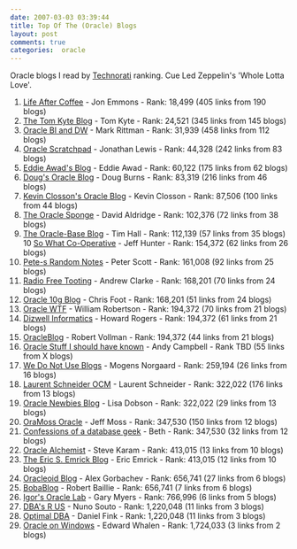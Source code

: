 ```yaml
---
date: 2007-03-03 03:39:44
title: Top Of The (Oracle) Blogs
layout: post
comments: true
categories:  oracle
---
```

Oracle blogs I read by [Technorati](http://technorati.com/) ranking. Cue
Led Zeppelin's 'Whole Lotta Love'.

1.  [Life After Coffee](http://www.lifeaftercoffee.com/) - Jon Emmons -
    Rank: 18,499 (405 links from 190 blogs)
2.  [The Tom Kyte Blog](http://tkyte.blogspot.com/) - Tom Kyte - Rank:
    24,521 (345 links from 145 blogs)
3.  [Oracle BI and DW](http://www.rittman.net/) - Mark Rittman - Rank:
    31,939 (458 links from 112 blogs)
4.  [Oracle Scratchpad](http://jonathanlewis.wordpress.com/) - Jonathan
    Lewis - Rank: 44,328 (242 links from 83 blogs)
5.  [Eddie Awad's Blog](http://awads.net/wp/) - Eddie Awad - Rank:
    60,122 (175 links from 62 blogs)
6.  [Doug's Oracle Blog](http://oracledoug.com/serendipity/) - Doug
    Burns - Rank: 83,319 (216 links from 46 blogs)
7.  [Kevin Closson's Oracle Blog](http://kevinclosson.wordpress.com/) -
    Kevin Closson - Rank: 87,506 (100 links from 44 blogs)
8.  [The Oracle Sponge](http://oraclesponge.wordpress.com) - David
    Aldridge - Rank: 102,376 (72 links from 38 blogs)
9.  [The Oracle-Base Blog](http://www.oracle-base.com/blog/) - Tim
    Hall - Rank: 112,139 (57 links from 35 blogs)
10  [So What Co-Operative](http://marist89.blogspot.com/) - Jeff
    Hunter - Rank: 154,372 (62 links from 26 blogs)
11. [Pete-s Random Notes](http://pjsrandom.wordpress.com/) - Peter
    Scott - Rank: 161,008 (92 links from 25 blogs)
12. [Radio Free Tooting](http://radiofreetooting.blogspot.com/) - Andrew
    Clarke - Rank: 168,201 (70 links from 24 blogs)
13. [Oracle 10g Blog](http://www.dbazine.com/blogs/blog-cf/chrisfoot/) -
    Chris Foot - Rank: 168,201 (51 links from 24 blogs)
14. [Oracle WTF](http://oracle-wtf.blogspot.com/) - William Robertson -
    Rank: 194,372 (70 links from 21 blogs)
15. [Dizwell Informatics](http://www.dizwell.com/prod/blog) - Howard
    Rogers - Rank: 194,372 (61 links from 21 blogs)
16. [OracleBlog](http://thinkoracle.blogspot.com/) - Robert Vollman -
    Rank: 194,372 (44 links from 21 blogs)
17. [Oracle Stuff I should have known](http://oracleandy.blogspot.com/)
    \- Andy Campbell - Rank TBD (55 links from X blogs)
18. [We Do Not Use Blogs](http://wedonotuse.blogspot.com/) - Mogens
    Norgaard - Rank: 259,194 (26 links from 16 blogs)
19. [Laurent Schneider OCM](http://laurentschneider.com/) - Laurent
    Schneider - Rank: 322,022 (176 links from 13 blogs)
20. [Oracle Newbies Blog](http://newbiedba.blogspot.com/) - Lisa
    Dobson - Rank: 322,022 (29 links from 13 blogs)
21. [OraMoss Oracle](http://oramossoracle.blogspot.com) - Jeff Moss -
    Rank: 347,530 (150 links from 12 blogs)
22. [Confessions of a database geek](http://datageekgal.blogspot.com) -
    Beth - Rank: 347,530 (32 links from 12 blogs)
23. [Oracle Alchemist](http://www.oraclealchemist.com/) - Steve Karam -
    Rank: 413,015 (13 links from 10 blogs)
24. [The Eric S. Emrick Blog](http://esemrick.blogspot.com) - Eric
    Emrick - Rank: 413,015 (12 links from 10 blogs)
25. [Oracleoid Blog](http://blog.oracloid.com/) - Alex Gorbachev - Rank:
    656,741 (27 links from 6 blogs)
26. [BobaBlog](http://robertbaillie.blogspot.com) - Robert Baillie -
    Rank: 656,741 (7 links from 6 blogs)
27. [Igor's Oracle Lab](http://igor-db.blogspot.com/) - Gary Myers -
    Rank: 766,996 (6 links from 5 blogs)
28. [DBA's R US](http://dbasrus.blogspot.com) - Nuno Souto - Rank:
    1,220,048 (11 links from 3 blogs)
29. [Optimal DBA](http://optimaldba.blogspot.com/) - Daniel Fink - Rank:
    1,220,048 (11 links from 3 blogs)
30. [Oracle on Windows](http://ewhalen.blogspot.com/) - Edward Whalen -
    Rank: 1,724,033 (3 links from 2 blogs)
